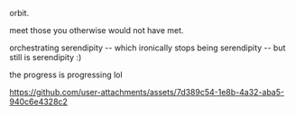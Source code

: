 orbit. 

meet those you otherwise would not have met. 

orchestrating serendipity -- which ironically stops being serendipity -- but still is serendipity :) 


the progress is progressing lol

https://github.com/user-attachments/assets/7d389c54-1e8b-4a32-aba5-940c6e4328c2

